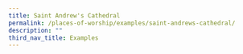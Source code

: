 ```yaml
---
title: Saint Andrew's Cathedral
permalink: /places-of-worship/examples/saint-andrews-cathedral/
description: ""
third_nav_title: Examples
---
```

